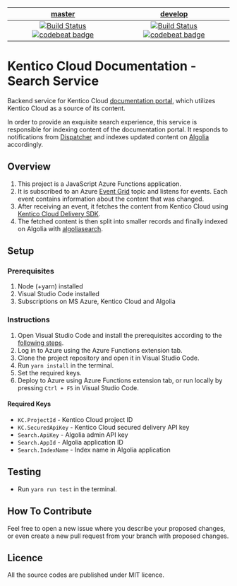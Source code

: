 | [master](https://github.com/Kentico/kentico-cloud-docs-search/tree/master) | [develop](https://github.com/Kentico/kentico-cloud-docs-search/tree/develop) |
|:---:|:---:|
| [![Build Status](https://travis-ci.com/KenticoDocs/cloud-docs-tutorial-search.svg?branch=master)](https://travis-ci.com/KenticoDocs/cloud-docs-tutorial-search/branches) [![codebeat badge](https://codebeat.co/badges/3a18e54e-e817-475a-aa54-56753db021af)](https://codebeat.co/projects/github-com-kentico-kentico-cloud-docs-search-master) | [![Build Status](https://travis-ci.com/KenticoDocs/cloud-docs-tutorial-search.svg?branch=develop)](https://travis-ci.com/KenticoDocs/cloud-docs-tutorial-search/branches) [![codebeat badge](https://codebeat.co/badges/b7154b94-4a70-42ad-aa9f-6b8851c8d17d)](https://codebeat.co/projects/github-com-kentico-kentico-cloud-docs-search-develop) |


# Kentico Cloud Documentation - Search Service
Backend service for Kentico Cloud [documentation portal](https://docs.kenticocloud.com/), which utilizes Kentico Cloud as a source of its content.

In order to provide an exquisite search experience, this service is responsible for indexing content of the documentation portal.
It responds to notifications from [Dispatcher](https://github.com/Kentico/kentico-cloud-docs-dispatcher) and indexes updated content on [Algolia](https://www.algolia.com/) accordingly.

## Overview
1. This project is a JavaScript Azure Functions application.
2. It is subscribed to an Azure [Event Grid](https://azure.microsoft.com/en-us/services/event-grid/) topic and listens for events. Each event contains information about the content that was changed.
3. After receiving an event, it fetches the content from Kentico Cloud using [Kentico Cloud Delivery SDK](https://github.com/Kentico/kentico-cloud-js/tree/master/packages/delivery).
4. The fetched content is then split into smaller records and finally indexed on Algolia with [algoliasearch](https://github.com/algolia/algoliasearch-client-javascript).

## Setup

### Prerequisites
1. Node (+yarn) installed
2. Visual Studio Code installed
3. Subscriptions on MS Azure, Kentico Cloud and Algolia

### Instructions
1. Open Visual Studio Code and install the prerequisites according to the [following steps](https://code.visualstudio.com/tutorials/functions-extension/getting-started).
2. Log in to Azure using the Azure Functions extension tab.
3. Clone the project repository and open it in Visual Studio Code.
4. Run `yarn install` in the terminal.
5. Set the required keys.
6. Deploy to Azure using Azure Functions extension tab, or run locally by pressing `Ctrl + F5` in Visual Studio Code.

#### Required Keys
* `KC.ProjectId` - Kentico Cloud project ID
* `KC.SecuredApiKey` - Kentico Cloud secured delivery API key
* `Search.ApiKey` - Algolia admin API key
* `Search.AppId` - Algolia application ID
* `Search.IndexName` - Index name in Algolia application

## Testing
* Run `yarn run test` in the terminal.

## How To Contribute
Feel free to open a new issue where you describe your proposed changes, or even create a new pull request from your branch with proposed changes.

## Licence
All the source codes are published under MIT licence.
